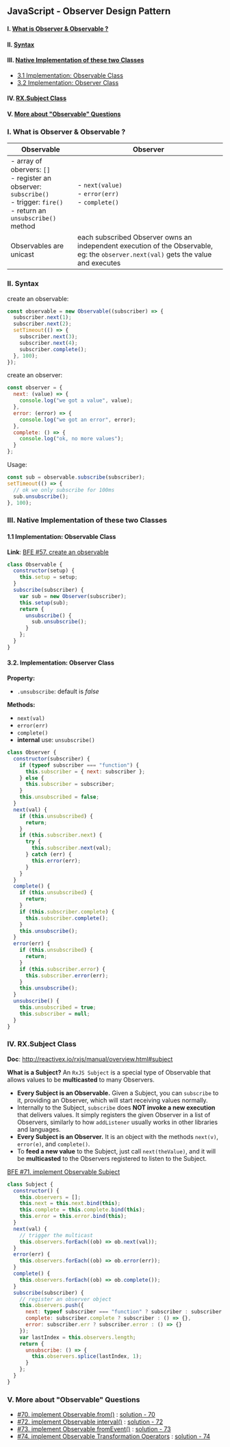 ## JavaScript - Observer Design Pattern

#### I. [What is Observer & Observable ?](#chapter1)

#### II. [Syntax](#chapter2)

#### III. [Native Implementation of these two Classes](#chapter3)

- [3.1 Implementation: Observable Class](#ch3-1)
- [3.2 Implementation: Observer Class](#ch3-2)

#### IV. [RX.Subject Class](#chapter4)

#### V. [More about "Observable" Questions](#chapter5)

<div id="chapter1" />

### I. What is Observer & Observable ?

| Observable                                                                                                                            | Observer                                                                                                                           |
| ------------------------------------------------------------------------------------------------------------------------------------- | ---------------------------------------------------------------------------------------------------------------------------------- |
| - array of obervers: `[]` <br> - register an observer: `subscribe()` <br> - trigger: `fire()` <br> - return an `unsubscribe()` method | - `next(value)` <br> - `error(err)` <br> - `complete()`                                                                            |
| Observables are unicast                                                                                                               | each subscribed Observer owns an independent execution of the Observable, eg: the `observer.next(val)` gets the value and executes |

<div id="chapter2" />

### II. Syntax

create an observable:

```js
const observable = new Observable((subscriber) => {
  subscriber.next(1);
  subscriber.next(2);
  setTimeout(() => {
    subscriber.next(3);
    subscriber.next(4);
    subscriber.complete();
  }, 100);
});
```

create an observer:

```js
const observer = {
  next: (value) => {
    console.log("we got a value", value);
  },
  error: (error) => {
    console.log("we got an error", error);
  },
  complete: () => {
    console.log("ok, no more values");
  }
};
```

Usage:

```js
const sub = observable.subscribe(subscriber);
setTimeout(() => {
  // ok we only subscribe for 100ms
  sub.unsubscribe();
}, 100);
```

<div id="chapter3" />

### III. Native Implementation of these two Classes

<div id="ch3-1" />

#### 1.1 Implementation: Observable Class

**Link**: [BFE #57. create an observable](//%20https://bigfrontend.dev/problem/create-an-Observable)

```js
class Observable {
  constructor(setup) {
    this.setup = setup;
  }
  subscribe(subscriber) {
    var sub = new Observer(subscriber);
    this.setup(sub);
    return {
      unsubscribe() {
        sub.unsubscribe();
      }
    };
  }
}
```

<div id="ch3-2" />

#### 3.2. Implementation: Observer Class

**Property:**

- `.unsubscribe`: default is _false_

**Methods:**

- `next(val)`
- `error(err)`
- `complete()`
- **internal** use: `unsubscribe()`

```js
class Observer {
  constructor(subscriber) {
    if (typeof subscriber === "function") {
      this.subscriber = { next: subscriber };
    } else {
      this.subscriber = subscriber;
    }
    this.unsubscribed = false;
  }
  next(val) {
    if (this.unsubscribed) {
      return;
    }
    if (this.subscriber.next) {
      try {
        this.subscriber.next(val);
      } catch (err) {
        this.error(err);
      }
    }
  }
  complete() {
    if (this.unsubscribed) {
      return;
    }
    if (this.subscriber.complete) {
      this.subscriber.complete();
    }
    this.unsubscribe();
  }
  error(err) {
    if (this.unsubscribed) {
      return;
    }
    if (this.subscriber.error) {
      this.subscriber.error(err);
    }
    this.unsubscribe();
  }
  unsubscribe() {
    this.unsubscribed = true;
    this.subscriber = null;
  }
}
```

<div id="chapter4" />

### IV. RX.Subject Class

**Doc**: http://reactivex.io/rxjs/manual/overview.html#subject

**What is a Subject?**
An `RxJS Subject` is a special type of Observable that allows values to be **multicasted** to many Observers.

- **Every Subject is an Observable.** Given a Subject, you can `subscribe` to it, providing an Observer, which will start receiving values normally.
- Internally to the Subject, `subscribe` does **NOT invoke a new execution** that delivers values. It simply registers the given Observer in a list of Observers, similarly to how `addListener` usually works in other libraries and languages.
- **Every Subject is an Observer.** It is an object with the methods `next(v)`, `error(e)`, and `complete()`.
- To **feed a new value** to the Subject, just call `next(theValue)`, and it will be **multicasted** to the Observers registered to listen to the Subject.

[BFE #71. implement Observable Subject](https://bigfrontend.dev/problem/implement-Observable-Subject)

```js
class Subject {
  constructor() {
    this.observers = [];
    this.next = this.next.bind(this);
    this.complete = this.complete.bind(this);
    this.error = this.error.bind(this);
  }
  next(val) {
    // trigger the multicast
    this.observers.forEach((ob) => ob.next(val));
  }
  error(err) {
    this.observers.forEach((ob) => ob.error(err));
  }
  complete() {
    this.observers.forEach((ob) => ob.complete());
  }
  subscribe(subscriber) {
    // register an observer object
    this.observers.push({
      next: typeof subscriber === "function" ? subscriber : subscriber.next,
      complete: subscriber.complete ? subscriber : () => {},
      error: subscriber.err ? subscriber.error : () => {}
    });
    var lastIndex = this.observers.length;
    return {
      unsubscribe: () => {
        this.observers.splice(lastIndex, 1);
      }
    };
  }
}
```

<div id="chapter5" />

### V. More about "Observable" Questions

- [#70. implement Observable.from()](https://bigfrontend.dev/problem/implement-Observable-from) : [solution - 70](https://github.com/jialihan/js-coding-questions/blob/main/bfe/Observable/bfe_70_observableFrom.js)
- [#72. implement Observable interval()](https://bigfrontend.dev/problem/implement-Observable-interval) : [solution - 72](https://github.com/jialihan/js-coding-questions/blob/main/bfe/Observable/bfe_72_inteval.js)
- [#73. implement Observable fromEvent()](https://bigfrontend.dev/problem/implement-Observable-fromEvent) : [solution - 73](https://github.com/jialihan/js-coding-questions/blob/main/bfe/Observable/bfe_73_fromEvent.js)
- [#74. implement Observable Transformation Operators](https://bigfrontend.dev/problem/implement-Observable-transformation-operators) : [solution - 74](https://github.com/jialihan/js-coding-questions/blob/main/bfe/Observable/bfe_74.js)
